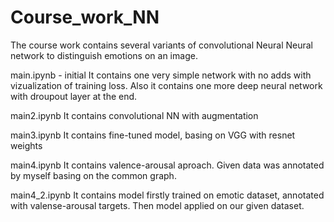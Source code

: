 # Course_work_NN
The course work contains several variants of convolutional Neural Neural network to distinguish emotions on an image.

main.ipynb  - initial
It contains one very simple network with no adds with vizualization of training loss. Also it contains one more deep neural network with droupout layer at the end.

main2.ipynb
It contains convolutional NN with augmentation

main3.ipynb
It contains fine-tuned model, basing on VGG with resnet weights

main4.ipynb
It contains valence-arousal aproach.
Given data was annotated by myself basing on the common graph.

main4_2.ipynb
It contains model firstly trained on emotic dataset, annotated with valense-arousal targets.
Then model applied on our given dataset.
